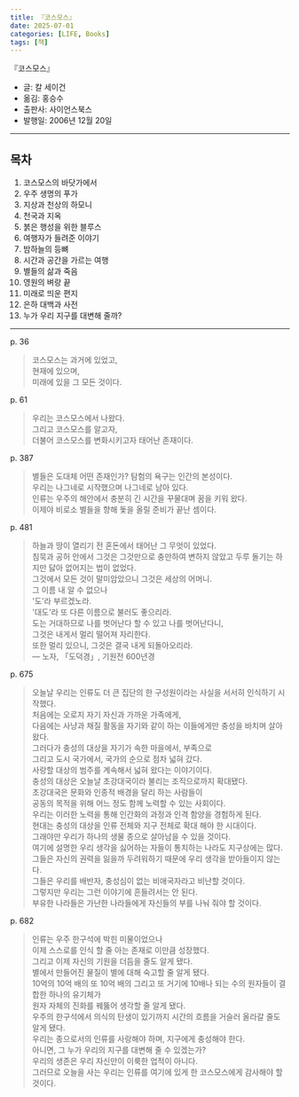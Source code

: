 ```yaml
---
title: 『코스모스』
date: 2025-07-01
categories: [LIFE, Books]
tags: [책]
---
```



『코스모스』
- 글: 칼 세이건
- 옮김: 홍승수
- 출판사: 사이언스북스
- 발행일: 2006년 12월 20일


--- 


## 목차

1. 코스모스의 바닷가에서
2. 우주 생명의 푸가
3. 지상과 천상의 하모니
4. 천국과 지옥
5. 붉은 행성을 위한 블루스
6. 여행자가 들려준 이야기
7. 밤하늘의 등뼈
8. 시간과 공간을 가르는 여행
9. 별들의 삶과 죽음
10. 영원의 벼랑 끝
11. 미래로 띄운 편지
12. 은하 대백과 사전
13. 누가 우리 지구를 대변해 줄까?


---


p. 36   
> 코스모스는 과거에 있었고,   
> 현재에 있으며,   
> 미래에 있을 그 모든 것이다.   


p. 61
> 우리는 코스모스에서 나왔다.   
> 그리고 코스모스를 알고자,   
> 더불어 코스모스를 변화시키고자 태어난 존재이다.  


p. 387   
> 별들은 도대체 어떤 존재인가? 탐험의 욕구는 인간의 본성이다.   
> 우리는 나그네로 시작했으며 나그네로 남아 있다.   
> 인류는 우주의 해안에서 충분히 긴 시간을 꾸물대며 꿈을 키워 왔다.   
> 이제야 비로소 별들을 향해 돛을 올릴 준비가 끝난 셈이다.  


p. 481   
> 하늘과 땅이 열리기 전 혼돈에서 태어난 그 무엇이 있었다.   
> 침묵과 공허 안에서 그것은 그것만으로 충만하여 변하지 않았고 두루 돌기는 하지만 닳아 없어지는 법이 없었다.   
> 그것에서 모든 것이 말미암았으니 그것은 세상의 어머니.   
> 그 이름 내 알 수 없으나   
> '도'라 부르겠노라.   
> '대도'라 또 다른 이름으로 불러도 좋으리라.   
> 도는 거대하므로 나를 벗어난다 할 수 있고 나를 벗어난다니,   
> 그것은 내게서 멀리 떨어져 자리한다.   
> 또한 멀리 있으니, 그것은 결국 내게 되돌아오리라.   
> ― 노자, 「도덕경」, 기원전 600년경   


p. 675  
> 오늘날 우리는 인류도 더 큰 집단의 한 구성원이라는 사실을 서서히 인식하기 시작했다.   
> 처음에는 오로지 자기 자신과 가까운 가족에게,   
> 다음에는 사냥과 채질 활동을 자기와 같이 하는 이들에게만 충성을 바치며 살아왔다.   
> 그러다가 충성의 대상을 자기가 속한 마을에서, 부족으로   
> 그리고 도시 국가에서, 국가의 순으로 점차 넓혀 갔다.   
> 사랑할 대상의 범주를 계속해서 넓혀 왔다는 이야기이다.   
> 충성의 대상은 오늘날 초강대국이라 불리는 조직으로까지 확대됐다.   
> 초강대국은 문화와 인종적 배경을 달리 하는 사람들이   
> 공동의 목적을 위해 어느 정도 함께 노력할 수 있는 사회이다.   
> 우리는 이러한 노력을 통해 인간화의 과정과 인격 함양을 경험하게 된다.   
> 현대는 충성의 대상을 인류 전체와 지구 전체로 확대 해야 한 시대이다.   
> 그래야만 우리가 하나의 생물 종으로 살아남을 수 있을 것이다.   
> 여기에 설명한 우리 생각을 싫어하는 자들이 통치하는 나라도 지구상에는 많다.   
> 그들은 자신의 권력을 잃을까 두려워하기 때문에 우리 생각을 받아들이지 않는다.   
> 그들은 우리를 배반자, 충성심이 없는 비애국자라고 비난할 것이다.   
> 그렇지만 우리는 그런 이야기에 흔들려서는 안 된다.   
> 부유한 나라들은 가난한 나라들에게 자신들의 부를 나눠 줘야 할 것이다.   


p. 682  
> 인류는 우주 한구석에 박힌 미물이었으나   
> 이제 스스로를 인식 할 줄 아는 존재로 이만큼 성장했다.   
> 그리고 이제 자신의 기원을 더듬을 줄도 알게 됐다.   
> 별에서 만들어진 물질이 별에 대해 숙고할 줄 알게 됐다.   
> 10억의 10억 배의 또 10억 배의 그리고 또 거기에 10배나 되는 수의 원자들이 결합한 하나의 유기체가   
> 원자 자체의 진화를 꿰뚫어 생각할 줄 알게 됐다.   
> 우주의 한구석에서 의식의 탄생이 있기까지 시간의 흐름을 거슬러 올라갈 줄도 알게 됐다.   
> 우리는 종으로서의 인류를 사랑해야 하며, 지구에게 충성해야 한다.   
> 아니면, 그 누가 우리의 지구를 대변해 줄 수 있겠는가?   
> 우리의 생존은 우리 자신만이 이룩한 업적이 아니다.   
> 그러므로 오늘을 사는 우리는 인류를 여기에 있게 한 코스모스에게 감사해야 할 것이다.  

